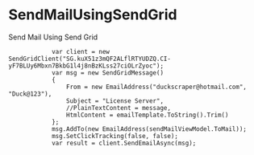 # SendMailUsingSendGrid
Send Mail Using Send Grid



                var client = new SendGridClient("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");
                var msg = new SendGridMessage()
                {
                    From = new EmailAddress("duckscraper@hotmail.com", "Duck@123"),
                    Subject = "License Server",
                    //PlainTextContent = message,
                    HtmlContent = emailTemplate.ToString().Trim()
                };
                msg.AddTo(new EmailAddress(sendMailViewModel.ToMail));
                msg.SetClickTracking(false, false);
                var result = client.SendEmailAsync(msg);
